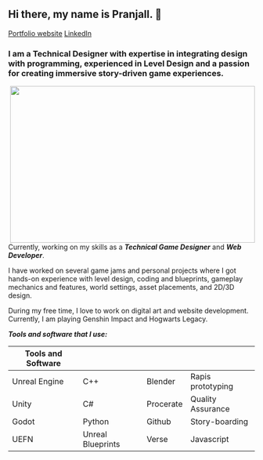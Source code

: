 ## Hi there, my name is **Pranjall**. 👋

[Portfolio website](https://www.pranjallokhande.com/)  [LinkedIn](https://www.linkedin.com/in/pranjallokhande/)

### I am a Technical Designer with expertise in integrating design with programming, experienced in Level Design and a passion for creating immersive story-driven game experiences. 

<img align="right" src="https://images.squarespace-cdn.com/content/v1/631abf0c53e24b64ebdbdc65/1689564431524-9N86PYHQPNWPHJ5DN12Z/image-asset.jpeg?format=1500w" width="500" height="320" >

Currently, working on my skills as a **_Technical Game Designer_** and **_Web Developer_**.


I have worked on several game jams and personal projects where I got hands-on experience with level design, coding and blueprints, gameplay mechanics and features, world settings, asset placements, and 2D/3D design.


During my free time, I love to work on digital art and website development. Currently, I am playing Genshin Impact and Hogwarts Legacy. 


***Tools and software that I use:***

| Tools and Software |  |  |  |
|--------|-------|----------|---------|
| Unreal Engine | C++ | Blender | Rapis prototyping |
| Unity | C# | Procerate | Quality Assurance |
| Godot | Python | Github | Story-boarding |
| UEFN | Unreal Blueprints | Verse | Javascript |




